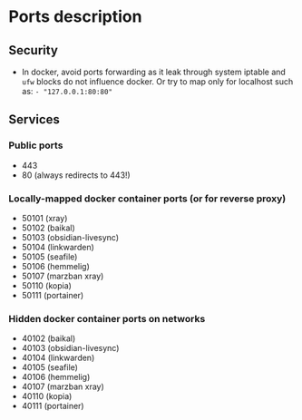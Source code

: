 # Ports description

## Security

- In docker, avoid ports forwarding as it leak through system iptable and `ufw` blocks do not influence docker. Or try to map only for localhost such as: `- "127.0.0.1:80:80"`

## Services

### Public ports

- 443
- 80 (always redirects to 443!)

### Locally-mapped docker container ports (or for reverse proxy)

- 50101 (xray)
- 50102 (baikal)
- 50103 (obsidian-livesync)
- 50104 (linkwarden)
- 50105 (seafile)
- 50106 (hemmelig)
- 50107 (marzban xray)
- 50110 (kopia)
- 50111 (portainer)

### Hidden docker container ports on networks

- 40102 (baikal)
- 40103 (obsidian-livesync)
- 40104 (linkwarden)
- 40105 (seafile)
- 40106 (hemmelig)
- 40107 (marzban xray)
- 40110 (kopia)
- 40111 (portainer)
